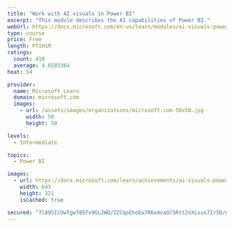 ```yaml
---
title: "Work with AI visuals in Power BI"
excerpt: "This module describes the AI capabilities of Power BI."
webUrl: https://docs.microsoft.com/en-us/learn/modules/ai-visuals-power-bi/
type: course
price: Free
length: PT1H1M
ratings:
  count: 410
  average: 4.6585364
heat: 54

provider:
  name: Microsoft Learn
  domain: microsoft.com
  images:
    - url: /assets/images/organizations/microsoft.com-50x50.jpg
      width: 50
      height: 50

levels:
  - Intermediate

topics:
  - Power BI

images:
  - url: https://docs.microsoft.com/learn/achievements/ai-visuals-power-bi-social.png
    width: 643
    height: 321
    isCached: true

secured: "7l895IiOwTgwT85Tv9GL2WQ/IZCqoEhoEw7R6xmvaOl5Rtt2oXixus7I/5D/gpg4cijgUJfeIvbfWfOGvh5gbrh9x3ZjPtLpoioTffGB/PghbYAddgGcdYMz+7+hUw7CHqbevYk+IZbMI5jgA6OD5FtKd/39v+wEibvDz4zaUVnq/aZUG5FrrjIxGZS/6GdSpzUGySoyqf3JB6Fxb9m4OKZ4yF+I4XJ45OeGuD3sYM/RRJxRIBg5IqSdvAOZcvk/dMAHK2+VaFNOEGxWm1gpW5zQiE2nBg9n6SntlXGH+3bO8+biSc07xQhcv5lLf89h5TQugMqZR6BpRx8ueMgTIaOqVPxKHB1SDOfxS581zrUDH4RkrHg3xkjVSihT+4/jOuOlY8Dqz7H/XrHKspEY0qlPOtgw4bnQwC7IKMJY7+Y=;Y1tJumj12dFcryxu/wG9FA=="
---
```


